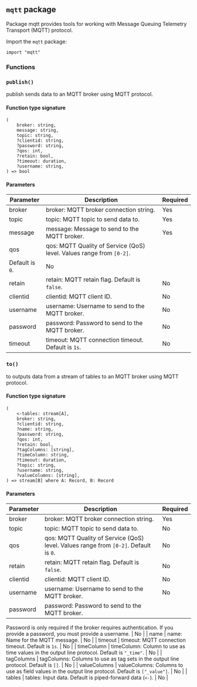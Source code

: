 ## `mqtt` package

Package mqtt provides tools for working with Message Queuing Telemetry Transport (MQTT) protocol.

Import the `mqtt` package:

```flux
import "mqtt"
```

### Functions

### `publish()`

publish sends data to an MQTT broker using MQTT protocol.

#### Function type signature

```flux
(
    broker: string,
    message: string,
    topic: string,
    ?clientid: string,
    ?password: string,
    ?qos: int,
    ?retain: bool,
    ?timeout: duration,
    ?username: string,
) => bool
```

#### Parameters

| Parameter | Description | Required |
| --- | --- | --- |
| broker | broker: MQTT broker connection string. | Yes |
| topic | topic: MQTT topic to send data to. | Yes |
| message | message: Message to send to the MQTT broker. | Yes |
| qos | qos: MQTT Quality of Service (QoS) level. Values range from `[0-2]`.
  Default is `0`. | No |
| retain | retain: MQTT retain flag. Default is `false`. | No |
| clientid | clientid: MQTT client ID. | No |
| username | username: Username to send to the MQTT broker. | No |
| password | password: Password to send to the MQTT broker. | No |
| timeout | timeout: MQTT connection timeout. Default is `1s`. | No |
### `to()`

to outputs data from a stream of tables to an MQTT broker using MQTT protocol.

#### Function type signature

```flux
(
    <-tables: stream[A],
    broker: string,
    ?clientid: string,
    ?name: string,
    ?password: string,
    ?qos: int,
    ?retain: bool,
    ?tagColumns: [string],
    ?timeColumn: string,
    ?timeout: duration,
    ?topic: string,
    ?username: string,
    ?valueColumns: [string],
) => stream[B] where A: Record, B: Record
```

#### Parameters

| Parameter | Description | Required |
| --- | --- | --- |
| broker | broker: MQTT broker connection string. | Yes |
| topic | topic: MQTT topic to send data to. | No |
| qos | qos: MQTT Quality of Service (QoS) level. Values range from `[0-2]`. Default is `0`. | No |
| retain | retain: MQTT retain flag. Default is `false`. | No |
| clientid | clientid: MQTT client ID. | No |
| username | username: Username to send to the MQTT broker. | No |
| password | password: Password to send to the MQTT broker.
  Password is only required if the broker requires authentication.
  If you provide a password, you must provide a username. | No |
| name | name: Name for the MQTT message. | No |
| timeout | timeout: MQTT connection timeout. Default is `1s`. | No |
| timeColumn | timeColumn: Column to use as time values in the output line protocol.
  Default is `"_time"`. | No |
| tagColumns | tagColumns: Columns to use as tag sets in the output line protocol.
  Default is `[]`. | No |
| valueColumns | valueColumns: Columns to use as field values in the output line protocol.
  Default is `["_value"]`. | No |
| tables | tables: Input data. Default is piped-forward data (`<-`). | No |
